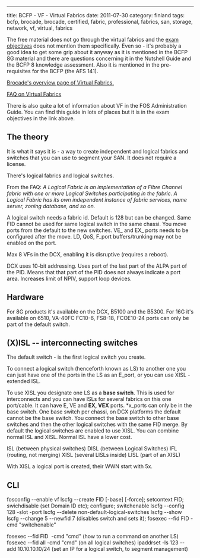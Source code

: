 ---
title: BCFP - VF - Virtual Fabrics
date: 2011-07-30
category: finland
tags: bcfp, brocade, brocade, certified, fabric, professional, fabrics, san, storage, network, vf, virtual, fabrics

The free material does not go through the virtual fabrics and the [exam objectives](http://community.brocade.com/docs/DOC-2041 "bcfp 16g exam objectives") does not mention them specifically. Even so - it's probably a good idea to get some grip about it anyway as it is mentioned in the BCFP 8G material and there are questions concerning it in the Nutshell Guide and the BCFP 8 knowledge assessment. Also it is mentioned in the pre-requisites for the BCFP (the AFS 141).

[Brocade's overview page of Virtual Fabrics](http://www.brocade.com/solutions-technology/technology/platforms/fabric-os/virtual_fabrics.page "overview")[.](http://www.brocade.com/solutions-technology/technology/platforms/fabric-os/virtual_fabrics.page "overview")

 [FAQ on Virtual Fabrics](http://www.brocade.com/downloads/documents/faqs/FOS6%202_Virtual%20Fabrics%20FAQ%201-9-2009%20Final.pdf "faq")

There is also quite a lot of information about VF in the FOS Administration Guide. You can find this guide in lots of places but it is in the exam objectives in the link above.

## The theory

It is what it says it is - a way to create independent and logical fabrics and switches that you can use to segment your SAN. It does not require a license.

There's logical fabrics and logical switches.

From the FAQ: _A Logical Fabric is an implementation of a Fibre Channel fabric with one or more Logical_ _Switches participating in the fabric. A Logical Fabric has its own independent instance of_ _fabric services, name server, zoning database, and so on._

A logical switch needs a fabric id. Default is 128 but can be changed. Same FID cannot be used for same logical switch in the same chassi. You move ports from the default to the new switches. VE\_ and EX\_ ports needs to be configured after the move. LD, QoS, F\_port buffers/trunking may not be enabled on the port.

Max 8 VFs in the DCX, enabling it is disruptive (requires a reboot).

DCX uses 10-bit addressing. Uses part of the last part of the ALPA part of the PID. Means that that part of the PID does not always indicate a port area. Increases limit of NPIV, support loop devices.

## Hardware

For 8G products it's available on the DCX, B5100 and the B5300. For 16G it's available on 6510, VA-40FC FC10-6, FS8-18, FCOE10-24 ports can only be part of the default switch.

## (X)ISL -- interconnecting switches

The default switch - is the first logical switch you create.

To connect a logical switch (henceforth known as LS) to another one you can just have one of the ports in the LS as an E\_port, or you can use XISL - extended ISL.

To use XISL you designate one LS as a **base switch**. This is used for interconnects and you can have ISLs for several fabrics on this one port/cable. It can have E, VE and **EX, VEX** ports. \*x\_ports can only be in the base switch. One base switch per chassi, on DCX platforms the default cannot be the base switch. You connect the base switch to other base switches and then the other logical switches with the same FID merge. By default the logical switches are enabled to use XISL. You can combine normal ISL and XISL. Normal ISL have a lower cost.

ISL (between physical switches) DISL (between Logical Switches) IFL (routing, not merging) XISL (several LISLs inside) LISL (part of an XISL)

With XISL a logical port is created, their WWN start with 5x.

## CLI

fosconfig --enable vf lscfg --create FID \[-base\] \[-force\]; setcontext FID; swichdisable (set Domain ID etc); configure; switchenable lscfg --config 128 -slot <slot> -port <port> lscfg --delete non-default-logical-switches lscfg --show lscfg --change 5 --newfid 7 (disables switch and sets it); fosexec --fid FID -cmd "switchenable"

fosexec --fid FID  -cmd "cmd" (how to run a command on another LS) fosexec --fid all -cmd "cmd" (on all logical switches) ipaddrset -ls 123 --add 10.10.10.10/24 (set an IP for a logical switch, to segment management)
